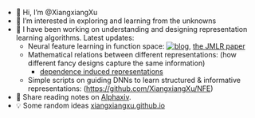 - 👋 Hi, I’m @XiangxiangXu
- 👀 I’m interested in exploring and learning from the unknowns
- 🌱 I have been working on understanding and designing representation learning algorithms. Latest updates:
  - Neural feature learning in function space: [![blog](https://img.shields.io/badge/blog-gilearning.github.io-black)](https://gilearning.github.io/), [the JMLR paper](https://jmlr.org/papers/v25/23-1202.html)
  - Mathematical relations between different representations: (how different fancy designs capture the same information)
    -  [dependence induced representations](https://xiangxiangxu.com/media/documents/allerton2024.pdf)
  - Simple scripts on guiding DNNs to learn structured & informative representations: (https://github.com/XiangxiangXu/NFE)
- 📓 Share reading notes on [Alphaxiv](https://www.alphaxiv.org/profile/66aaa45594a3f2f6c93dcb52/xiangxiang-xu).
- 💡 Some random ideas [xiangxiangxu.github.io](https://xiangxiangxu.github.io/)
<!---
XiangxiangXu/XiangxiangXu is a ✨ special ✨ repository because its `README.md` (this file) appears on your GitHub profile.
You can click the Preview link to take a look at your changes.

--->
